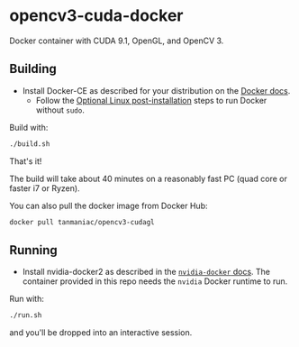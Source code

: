 # opencv3-cuda-docker
Docker container with CUDA 9.1, OpenGL, and OpenCV 3.

## Building
- Install Docker-CE as described for your distribution on the [Docker docs](https://docs.docker.com/install/).
    - Follow the [Optional Linux post-installation](https://docs.docker.com/install/linux/linux-postinstall/) steps to run Docker without `sudo`.

Build with:
```bash
./build.sh
```
That's it!

The build will take about 40 minutes on a reasonably fast PC (quad core or faster i7 or Ryzen).

You can also pull the docker image from Docker Hub:

```bash
docker pull tanmaniac/opencv3-cudagl
```

## Running

- Install nvidia-docker2 as described in the [`nvidia-docker` docs](https://github.com/nvidia/nvidia-docker/wiki/Installation-(version-2.0)). The container provided in this repo needs the `nvidia` Docker runtime to run.

Run with:
```bash
./run.sh
```
and you'll be dropped into an interactive session.
